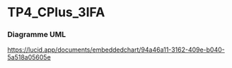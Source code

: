 # TP4_CPlus_3IFA

### Diagramme UML
https://lucid.app/documents/embeddedchart/94a46a11-3162-409e-b040-5a518a05605e
